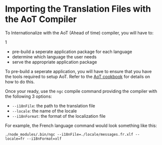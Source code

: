 # Importing the Translation Files with the AoT Compiler

To Internationalize with the AoT (Ahead of time) compiler, you will have to:

1

- pre-build a seperate application package for each language
- determine which language the user needs
- serve the appropriate application package

To pre-build a seperate application, you will have to ensure that you have the tools required to setup AoT. Refer to the [AoT cookbook](https://angular.io/docs/ts/latest/cookbook/aot-compiler.html) for details on how to do this.

Once your ready, use the `ngc` compile command providing the compiler with the following 3 options:

- `--i18nFile`: the path to the translation file
- `--locale`: the name of the locale
- `--i18nFormat`: the format of the localization file

For example, the French language command would look something like this:

```
./node_modules/.bin/ngc --i18nFile=./locale/messages.fr.xlf --locale=fr --i18nFormat=xlf
```